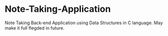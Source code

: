 # Note-Taking-Application
Note Taking Back-end Application using Data Structures in C language.
May make it full flegded in future.
